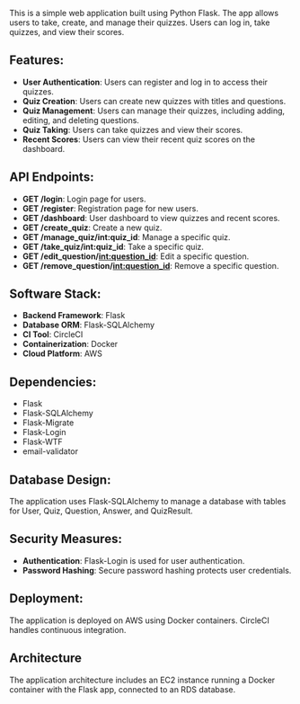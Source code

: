 This is a simple web application built using Python Flask. The app allows users to take, create, and manage their quizzes. Users can log in, take quizzes, and view their scores.

## Features:
-	**User Authentication**: Users can register and log in to access their quizzes.
-	**Quiz Creation**: Users can create new quizzes with titles and questions.
-	**Quiz Management**: Users can manage their quizzes, including adding, editing, and deleting questions.
-	**Quiz Taking**: Users can take quizzes and view their scores.
-	**Recent Scores**: Users can view their recent quiz scores on the dashboard.

## API Endpoints:
- **GET /login**: Login page for users.
- **GET /register**: Registration page for new users.
- **GET /dashboard**: User dashboard to view quizzes and recent scores.
-	**GET /create_quiz**: Create a new quiz.
-	**GET /manage_quiz/int:quiz_id**: Manage a specific quiz.
-	**GET /take_quiz/int:quiz_id**: Take a specific quiz.
-	**GET /edit_question/<int:question_id>**: Edit a specific question.
-	**GET /remove_question/<int:question_id>**: Remove a specific question.

## Software Stack:
- **Backend Framework**: Flask
- **Database ORM**: Flask-SQLAlchemy
- **CI Tool**: CircleCI
- **Containerization**: Docker
- **Cloud Platform**: AWS

## Dependencies:
- Flask
- Flask-SQLAlchemy
- Flask-Migrate
- Flask-Login
- Flask-WTF
- email-validator

## Database Design:
The application uses Flask-SQLAlchemy to manage a database with tables for User, Quiz, Question, Answer, and QuizResult.

## Security Measures:
- **Authentication**: Flask-Login is used for user authentication.
- **Password Hashing**: Secure password hashing protects user credentials.

## Deployment:
The application is deployed on AWS using Docker containers. CircleCI handles continuous integration.

## Architecture
The application architecture includes an EC2 instance running a Docker container with the Flask app, connected to an RDS database.
